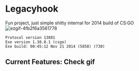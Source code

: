 # Legacyhook
Fun project, just simple shitty internal for 2014 build of CS:GO<br>
![ezgif-4fb2f6a3561778](https://github.com/user-attachments/assets/0dab159d-c329-4b3d-92c3-bad9d91b2be4)<br>
```
Protocol version 13881
Exe version 1.38.8.1 (csgo)
Exe build: 00:45:12 Nov 21 2014 (5858) (730)
```


## Current Features: Check gif
